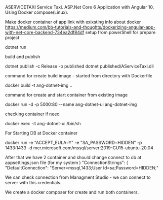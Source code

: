 ASERVICETAXI
Service Taxi. ASP.Net Core 6 Application with Angular 10. Using Docker compose(Linux). 
 
Make docker container of app link with exixsting info about docker  https://medium.com/bb-tutorials-and-thoughts/dockerizing-angular-app-with-net-core-backend-734ea2df84df
setup from powerShell for prepare project

dotnet run

build and publish

dotnet publish -c Release -o published
dotnet published/AServiceTaxi.dll


command for create build image - started from directory with Dockerfile

docker build -t ang-dotnet-img ..

command for create and start container from existing image

docker run -d -p 5000:80 --name ang-dotnet-ui ang-dotnet-img

checking container if need

docker exec -it ang-dotnet-ui /bin/sh

For Starting DB at Docker container

docker run -e "ACCEPT_EULA=Y" -e "SA_PASSWORD=HIDDEN" -p 1433:1433 -d mcr.microsoft.com/mssql/server:2019-CU15-ubuntu-20.04 

After that we have 2 container and should change connect to db at appsettings.json file (for my system )
  "ConnectionStrings": {
    "DefaultConnection": "Server=mssql,1433;User Id=sa;Password=HIDDEN;"
		
We can check connection from Managment Studio - we can connect to server with this credentials.

We create a docker composer for create and run both containers. 
